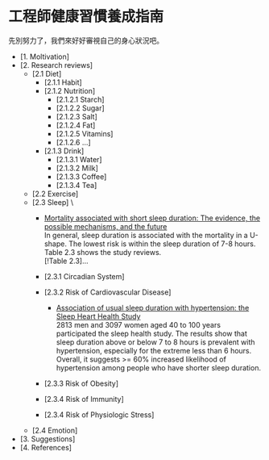 # 工程師健康習慣養成指南

先別努力了，我們來好好審視自己的身心狀況吧。


- [1. Moltivation]
- [2. Research reviews]
    - [2.1 Diet]
        - [2.1.1 Habit]
        - [2.1.2 Nutrition]
            - [2.1.2.1 Starch]
            - [2.1.2.2 Sugar]
            - [2.1.2.3 Salt] 
            - [2.1.2.4 Fat] 
            - [2.1.2.5 Vitamins] 
            - [2.1.2.6 ...] 
        - [2.1.3 Drink]
            - [2.1.3.1 Water]
            - [2.1.3.2 Milk]
            - [2.1.3.3 Coffee]
            - [2.1.3.4 Tea]
    - [2.2 Exercise]
    - [2.3 Sleep] \
        - [Mortality associated with short sleep duration: The evidence, the possible mechanisms, and the future](https://pubmed.ncbi.nlm.nih.gov/19932976/) \
        In general, sleep duration is associated with the mortality in a U-shape. The lowest risk is within the sleep duration of 7-8 hours. Table 2.3 shows the study reviews. \
        [!Table 2.3]...

        - [2.3.1 Circadian System]
        - [2.3.2 Risk of Cardiovascular Disease]
            - [Association of usual sleep duration with hypertension: the Sleep Heart Health Study](https://pubmed.ncbi.nlm.nih.gov/16944668/) \
            2813 men and 3097 women aged 40 to 100 years participated the sleep health study. The results show that sleep duration above or below 7 to 8 hours is prevalent with hypertension, especially for the extreme less than 6 hours. Overall, it suggests >= 60% increased likelihood of hypertension among people who have shorter sleep duration.

        - [2.3.3 Risk of Obesity]
        - [2.3.4 Risk of Immunity] 
        - [2.3.4 Risk of Physiologic Stress]
    - [2.4 Emotion]
- [3. Suggestions]
- [4. References]
